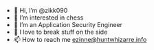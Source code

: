 - 👋 Hi, I’m @zikk090
- 👀 I’m interested in chess
- 🌱 I’m an Application Security Engineer
- 💞️ I love to break stuff on the side 
- 📫 How to reach me ezinne@huntwhizarre.info

<!---
zikk090/zikk090 is a ✨ special ✨ repository because its `README.md` (this file) appears on your GitHub profile.
You can click the Preview link to take a look at your changes.
--->
